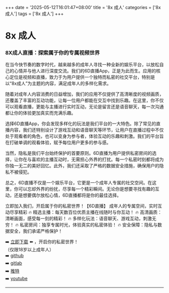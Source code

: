 +++
date = '2025-05-12T16:01:47+08:00'
title = '8x 成人'
categories = ['8x 成人']
tags = ['8x 成人']
+++

# 8x 成人

### 8X成人直播：探索属于你的专属视频世界

在当今快节奏的数字时代，越来越多的成年人寻找一种全新的娱乐平台，以放松自己的心情并与他人进行深度交流。我们的6D直播App，正是为此而生。应用的核心定位是视频和直播，致力于为用户提供一个独特而私密的社交平台，特别是以“8x成人”为主题的内容，满足成年人的多样化需求。

随着对成年人内容消费的日益增加，我们的应用不仅提供了高清晰度的视频画质，还覆盖了丰富的互动功能，让每一位用户都能在交互中找到乐趣。在这里，你不仅可以观看直播，更能与主播进行实时互动，无论是留言还是语音聊天，每一次沟通都让你的体验更加真实而充满乐趣。

选择6D直播App，你会发现多样化的玩法是我们平台的一大特色。除了常见的直播内容，我们还特别设计了游戏互动和语音聊天等环节，让用户在直播过程中不仅处于观看者的角色，也可以变身为参与者，体验互动的乐趣和刺激。我们的平台旨在打破单调的观看体验，赋予每位用户更多的参与感。

当然，隐私是我们平台始终保护的首要原则。6D直播为用户提供私密房间的选择，让你在与喜欢的主播互动时，无需担心外界的打扰。每一个私密时刻都将成为你独一无二的美好回忆。此外，我们还采取了严格的数据安全措施，确保用户的隐私不被侵犯。

总之，6D直播不仅是一个娱乐平台，它更是一个成年人专属的社交空间。在这里，你可以忘却外界的纷扰，尽享每一个精彩瞬间。无论你是想要寻找有趣的互动，还是想要偶尔放松心情，6D直播都将是你的最佳选择。

立即加入我们，开启属于你的私密世界！【6D直播】
成年人的专属空间，实时互动尽享精彩
🔥 精选主播：每天数百位优质主播在线随时与你互动！
🔥 高清画质：清晰画面，感受每一刻的精彩！
🔥 多样化玩法：语音聊天、游戏互动，刺激无穷！
🔥 私密房间：独享专属时光，体验真实的私密体验！
🔥 安全保障：隐私与数据安全，我们承诺严格保护！

➡️ [立即下载](https://down123.s3.ap-east-1.amazonaws.com/index.html?channelCode=blog) ⬅️ ，开启你的私密世界！  
（仅限18岁以上成年人）  
➡️ [github](https://aldult-live.github.io/)  
➡️ [gitlab](https://seo-09598d.gitlab.io/)  
➡️ [推特](https://x.com/wegame33)  
➡️ [youtube](https://www.youtube.com/@6Dlive)  

---
